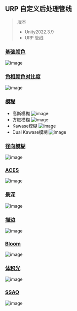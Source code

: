 
## URP 自定义后处理管线
> 版本
> - Unity2022.3.9     
> - URP 管线



### [基础颜色](https://github.com/721802711/B_Post.github.io/tree/main/Assets/B_Post/01_Color)  
  ![image](https://github.com/721802711/B_Post/blob/main/Assets/B_Post/01_Color/Color.png)

### [色相颜色对比度](https://github.com/721802711/B_Post/tree/main/Assets/B_Post/02_ColorAdiustment)
  ![image](https://github.com/721802711/B_Post/blob/main/Assets/B_Post/02_ColorAdiustment/Adiustment.png)

### [模糊](https://github.com/721802711/B_Post/tree/main/Assets/B_Post/03_Blur)
- 高斯模糊
   ![image](https://github.com/721802711/B_Post/blob/main/Assets/B_Post/03_Blur/%E9%AB%98%E6%96%AF%E6%A8%A1%E7%B3%8A.png)
- 方框模糊
   ![image](https://github.com/721802711/B_Post/blob/main/Assets/B_Post/03_Blur/Box%20%E6%A8%A1%E7%B3%8A.png)
- Kawase模糊
   ![image](https://github.com/721802711/B_Post/blob/main/Assets/B_Post/03_Blur/Kawase%E6%A8%A1%E7%B3%8A.png)
- Dual Kawase模糊
   ![image](https://github.com/721802711/B_Post/blob/main/Assets/B_Post/03_Blur/Dual%20Kawase%E6%A8%A1%E7%B3%8A.png)

### [径向模糊](https://github.com/721802711/B_Post/tree/main/Assets/B_Post/04_RadialBlur)
   ![image](https://github.com/721802711/B_Post/blob/main/Assets/B_Post/04_RadialBlur/Radial%E6%A8%A1%E7%B3%8A.png)

### [ACES](https://github.com/721802711/B_Post/tree/main/Assets/B_Post/05_ToneMapping)
   ![image](https://github.com/721802711/B_Post/blob/main/Assets/B_Post/05_ToneMapping/ACES.png)
### [景深](https://github.com/721802711/B_Post/tree/main/Assets/B_Post/06_DepthOfField)
   ![image](https://github.com/721802711/B_Post/blob/main/Assets/B_Post/06_DepthOfField/Depth%20of%20Fieid.png)
### [描边](https://github.com/721802711/B_Post/tree/main/Assets/B_Post/07_Outlint)
   ![image](https://github.com/721802711/B_Post/blob/main/Assets/B_Post/07_Outlint/%E6%8F%8F%E8%BE%B9.png)
### [Bloom](https://github.com/721802711/B_Post/tree/main/Assets/B_Post/08_Bloom)
   ![image](https://github.com/721802711/B_Post/blob/main/Assets/B_Post/08_Bloom/Bloom.png)
### [体积光](https://github.com/721802711/B_Post/tree/main/Assets/B_Post/09_VolumetricLight)
   ![image](https://github.com/721802711/B_Post/blob/main/Assets/B_Post/09_VolumetricLight/VolumetricLight.png)
### [SSAO](https://github.com/721802711/B_Post/tree/main/Assets/B_Post/10_SSAO)
   ![image](https://github.com/721802711/B_Post/blob/main/Assets/B_Post/10_SSAO/SSAO.png)
